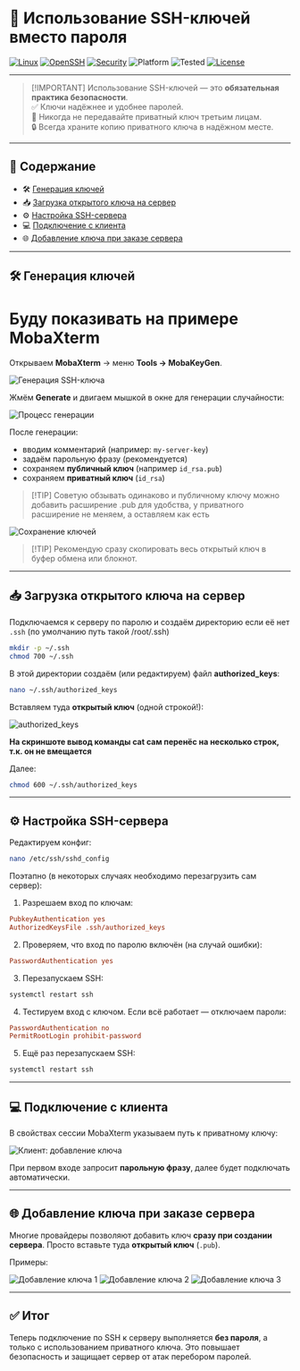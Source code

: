 # 🔑 Использование SSH-ключей вместо пароля

[![Linux](https://img.shields.io/badge/OS-Linux-blue?logo=linux\&logoColor=white)](https://www.linux.org/)
[![OpenSSH](https://img.shields.io/badge/OpenSSH-%E2%9C%94-green?logo=gnubash\&logoColor=white)](https://www.openssh.com/)
[![Security](https://img.shields.io/badge/Security-Keys-red?style=flat-square)](https://wiki.archlinux.org/title/SSH_keys)
![Platform](https://img.shields.io/badge/platform-Linux%20%7C%20Windows-lightgrey?style=flat-square\&logo=linux)
![Tested](https://img.shields.io/badge/tested%20on-Ubuntu%2024.04%20%7C%20Debian%2012-orange?style=flat-square)
[![License](https://img.shields.io/badge/License-MIT-purple)](LICENSE)

---

> \[!IMPORTANT]
> Использование SSH-ключей — это **обязательная практика безопасности**. <br>
> ✅ Ключи надёжнее и удобнее паролей. <br>
> 🚫 Никогда не передавайте приватный ключ третьим лицам. <br>
> 🔒 Всегда храните копию приватного ключа в надёжном месте. <br>

---

## 📂 Содержание

* 🛠 [Генерация ключей](#-генерация-ключей)
* 📥 [Загрузка открытого ключа на сервер](#-загрузка-открытого-ключа-на-сервер)
* ⚙️ [Настройка SSH-сервера](#️-настройка-ssh-сервера)
* 💻 [Подключение с клиента](#-подключение-с-клиента)
* 🌐 [Добавление ключа при заказе сервера](#-добавление-ключа-при-заказе-сервера)

---

## 🛠 Генерация ключей
# Буду показивать на примере MobaXterm

Открываем **MobaXterm** → меню **Tools → MobaKeyGen**.

![Генерация SSH-ключа](https://github.com/soulpastwk/share/raw/main/media/vpn00/ssh-00.png)

Жмём **Generate** и двигаем мышкой в окне для генерации случайности:

![Процесс генерации](https://github.com/soulpastwk/share/raw/main/media/vpn00/ssh-01.png)

После генерации:

* вводим комментарий (например: `my-server-key`)
* задаём парольную фразу (рекомендуется)
* сохраняем **публичный ключ** (например `id_rsa.pub`)
* сохраняем **приватный ключ** (`id_rsa`)

> \[!TIP]
> Cоветую обзывать одинаково и публичному ключу можно добавить расширение .pub для удобства, у приватного расширение не меняем, а оставляем как есть

![Сохранение ключей](https://github.com/soulpastwk/share/raw/main/media/vpn00/ssh-02.png)

> \[!TIP]
> Рекомендую сразу скопировать весь открытый ключ в буфер обмена или блокнот.

---

## 📥 Загрузка открытого ключа на сервер

Подключаемся к серверу по паролю и создаём директорию если её нет `.ssh` (по умолчанию путь такой /root/.ssh)

```bash
mkdir -p ~/.ssh
chmod 700 ~/.ssh
```

В этой директории создаём (или редактируем) файл **authorized\_keys**:

```bash
nano ~/.ssh/authorized_keys
```

Вставляем туда **открытый ключ** (одной строкой!):

![authorized\_keys](https://github.com/soulpastwk/share/raw/main/media/vpn00/ssh-03.png)

**На скриншоте вывод команды cat сам перенёс на несколько строк, т.к. он не вмещается**

Далее:

```bash
chmod 600 ~/.ssh/authorized_keys
```

---

## ⚙️ Настройка SSH-сервера

Редактируем конфиг:

```bash
nano /etc/ssh/sshd_config
```

Поэтапно (в некоторых случаях необходимо перезагрузить сам сервер):

1. Разрешаем вход по ключам:

```ini
PubkeyAuthentication yes
AuthorizedKeysFile .ssh/authorized_keys
```

2. Проверяем, что вход по паролю включён (на случай ошибки):

```ini
PasswordAuthentication yes
```

3. Перезапускаем SSH:

```bash
systemctl restart ssh
```

4. Тестируем вход с ключом. Если всё работает — отключаем пароли:

```ini
PasswordAuthentication no
PermitRootLogin prohibit-password
```

5. Ещё раз перезапускаем SSH:

```bash
systemctl restart ssh
```

---

## 💻 Подключение с клиента

В свойствах сессии MobaXterm указываем путь к приватному ключу:

![Клиент: добавление ключа](https://github.com/soulpastwk/share/raw/main/media/vpn00/ssh-04.png)

При первом входе запросит **парольную фразу**, далее будет подключать автоматически.

---

## 🌐 Добавление ключа при заказе сервера

Многие провайдеры позволяют добавить ключ **сразу при создании сервера**.
Просто вставьте туда **открытый ключ** (`.pub`).

Примеры:

![Добавление ключа 1](https://github.com/soulpastwk/share/raw/main/media/vpn00/ssh-05.png)
![Добавление ключа 2](https://github.com/soulpastwk/share/raw/main/media/vpn00/ssh-06.png)
![Добавление ключа 3](https://github.com/soulpastwk/share/raw/main/media/vpn00/ssh-07.png)

---

## ✅ Итог

Теперь подключение по SSH к серверу выполняется **без пароля**, а только с использованием приватного ключа.
Это повышает безопасность и защищает сервер от атак перебором паролей.
